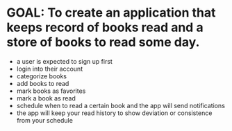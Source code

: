 # GOAL: To create an application that keeps record of books read and  a store of books to read some day.
- a user is expected to sign up first
- login into their account
- categorize books
- add books to read
- mark books as favorites
- mark a book as read
- schedule when to read a certain book and the app will send notifications
- the app will keep your read history to show deviation or consistence from your schedule
